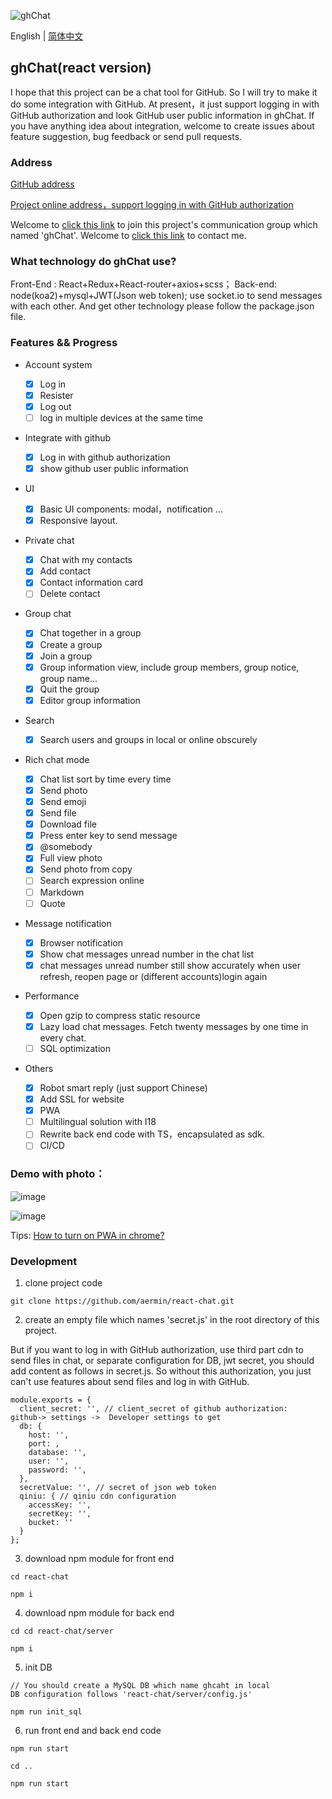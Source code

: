 ![ghChat](https://user-images.githubusercontent.com/24861316/54087066-55783580-438a-11e9-9a5d-14288e84a3f9.png)


English | [简体中文](./README-zh_CN.md)

## ghChat(react version)

I hope that this project can be a chat tool for GitHub. So I will try to make it do some integration with GitHub. At present，it just support logging in with GitHub authorization and look GitHub user public information in ghChat. If you have anything idea about integration, welcome to create issues about feature suggestion, bug feedback or send pull requests.

### Address

[GitHub address](https://github.com/aermin/react-chat)

[Project online address，support logging in with GitHub authorization](https://im.aermin.top)

Welcome to [ click this link](https://im.aermin.top/group_chat/ddbffd80-3663-11e9-a580-d119b23ef62e?name=ghChat) to join this project's communication group which named 'ghChat'.
Welcome to [ click this link](https://im.aermin.top/private_chat/1?name=aermin) to contact me.


### What technology do ghChat use?

Front-End : React+Redux+React-router+axios+scss；
Back-end: node(koa2)+mysql+JWT(Json web token); 
use socket.io to send messages with each other. 
And get other technology please follow the package.json file.

### Features && Progress

- Account system

  - [x] Log in
  - [x] Resister
  - [x] Log out
  - [ ] log in multiple devices at the same time

- Integrate with github

  - [x] Log in with github authorization
  - [x] show github user public information

- UI
    - [x] Basic UI components: modal，notification ...
    - [x] Responsive layout.

- Private chat

  - [x] Chat with my contacts
  - [x] Add contact
  - [x] Contact information card
  - [ ] Delete contact

- Group chat

  - [x] Chat together in a group
  - [x] Create a group
  - [x] Join a group
  - [x] Group information view, include group members, group notice, group name...
  - [x] Quit the group
  - [x] Editor group information

- Search

  - [x] Search users and groups in local or online obscurely

- Rich chat mode

  - [x] Chat list sort by time every time
  - [x] Send photo
  - [x] Send emoji
  - [x] Send file
  - [x] Download file
  - [x] Press enter key to send message
  - [x] @somebody
  - [x] Full view photo
  - [x] Send photo from copy
  - [ ] Search expression online
  - [ ] Markdown
  - [ ] Quote

- Message notification

  - [x] Browser notification
  - [x] Show chat messages unread number in the chat list
  - [x] chat messages unread number still show accurately when user refresh, reopen page or (different accounts)login again

- Performance

  - [x] Open gzip to compress static resource
  - [x] Lazy load chat messages. Fetch twenty messages by one time in every chat.
  - [ ] SQL optimization

- Others

  - [x] Robot smart reply (just support Chinese)
  - [x] Add SSL for website
  - [x] PWA
  - [ ] Multilingual solution with I18
  - [ ] Rewrite back end code with TS，encapsulated as sdk.
  - [ ] CI/CD

### Demo with photo：

![image](https://user-images.githubusercontent.com/24861316/55677334-2f599d00-5918-11e9-8eb9-ab74a56572b1.png)

![image](https://user-images.githubusercontent.com/24861316/55677498-4221a100-591b-11e9-9e76-31c490d87c8a.png)


Tips: [How to turn on PWA in chrome?](https://github.com/aermin/blog/issues/63)

### Development

1. clone project code
```
git clone https://github.com/aermin/react-chat.git
```


2.  create an empty file which names 'secret.js' in the root directory of this project.

But if you want to log in with GitHub authorization, use third part cdn to send files in chat, or separate configuration for DB, jwt secret, you should add content as follows in secret.js. So without this authorization, you just can't use features about send files and log in with GitHub.

```
module.exports = {
  client_secret: '', // client_secret of github authorization:  github-> settings ->  Developer settings to get 
  db: {
    host: '', 
    port: ,
    database: '',
    user: '',
    password: '',
  },
  secretValue: '', // secret of json web token
  qiniu: { // qiniu cdn configuration
    accessKey: '',
    secretKey: '',
    bucket: ''
  }
};
```

3. download npm module for front end

```
cd react-chat
```

```
npm i
```

4. download npm module for back end
```
cd cd react-chat/server 
```

```
npm i
```

5. init DB
```
// You should create a MySQL DB which name ghcaht in local
DB configuration follows 'react-chat/server/config.js'

npm run init_sql
```

6. run front end and back end code
```
npm run start
```

```
cd ..  
```

```
npm run start
```